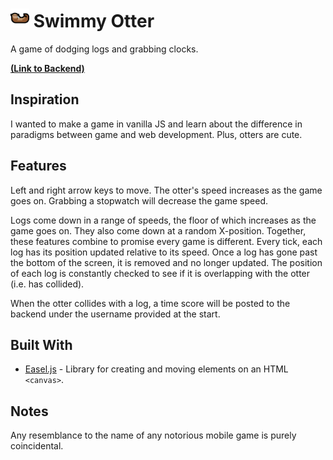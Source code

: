 # **<img src="./images/otter-emoji.png" height="30px" width="30px" alt="otter emoji"> Swimmy Otter**

A game of dodging logs and grabbing clocks.

**[(Link to Backend)](https://github.com/Jeffrey-Marks/swimmy-otter)**

## Inspiration

I wanted to make a game in vanilla JS and learn about the difference in paradigms between game and web development. Plus, otters are cute.

## Features

Left and right arrow keys to move. The otter's speed increases as the game goes on. Grabbing a stopwatch will decrease the game speed.

Logs come down in a range of speeds, the floor of which increases as the game goes on. They also come down at a random X-position. Together, these features combine to promise every game is different. Every tick, each log has its position updated relative to its speed. Once a log has gone past the bottom of the screen, it is removed and no longer updated. The position of each log is constantly checked to see if it is overlapping with the otter (i.e. has collided).

When the otter collides with a log, a time score will be posted to the backend under the username provided at the start.

## Built With

* [Easel.js](https://www.createjs.com/easeljs) - Library for creating and moving elements on an HTML `<canvas>`.

## Notes

Any resemblance to the name of any notorious mobile game is purely coincidental.
